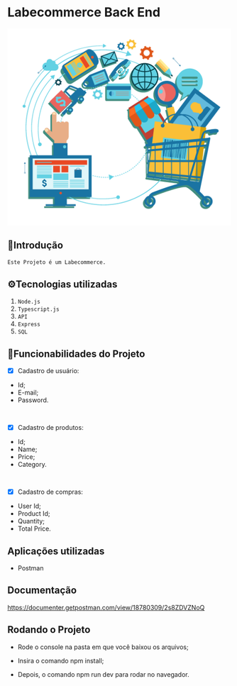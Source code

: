 # Labecommerce Back End
![Labecommerce](./src/assets/ecommerce.png)

<!-- ## Índice

* [Introdução](#introdução)
* [Tecnologias utilizadas](#tecnologias-utilizadas)
* [Funcionabilidades do Projeto](#funcionabilidades-do-projeto)
* [Aplicações utilizadas](#aplicações-utilizadas)
* [Documentação](#documentação)
* [Rodando o projeto](#rodando-o-projeto) -->

## 📑Introdução
    Este Projeto é um Labecommerce. 

## ⚙️Tecnologias utilizadas 

1. ``Node.js``
2. ``Typescript.js``
3. ``API``
4. ``Express``
5. ``SQL``

## 📱Funcionabilidades do Projeto

- [x] Cadastro de usuário:
- Id;
- E-mail;
- Password. 
<br>

- [x] Cadastro de produtos:
- Id;
- Name;
- Price;
- Category.
<br>

- [x] Cadastro de compras:
- User Id;
- Product Id;
- Quantity;
- Total Price.
 
## Aplicações utilizadas
- Postman

## Documentação
https://documenter.getpostman.com/view/18780309/2s8ZDVZNoQ

## Rodando o Projeto
- Rode o console na pasta em que você baixou os arquivos;

- Insira o comando npm install;

- Depois, o comando npm run dev para rodar no navegador.
